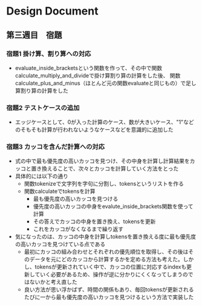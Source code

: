 # Design Document
## 第三週目　宿題

### 宿題1 掛け算、割り算への対応
- evaluate_inside_bracketsという関数を作って、その中で関数calculate_multiply_and_divideで掛け算割り算の計算をした後、
関数calculate_plus_and_minus（ほとんど元の関数evaluateと同じもの）で足し算割り算の計算をした

### 宿題2 テストケースの追加
- エッジケースとして、0が入った計算のケース、数が大きいケース、"1"などのそもそも計算が行われないようなケースなどを意識的に追加した

### 宿題3 カッコを含んだ計算への対応
- 式の中で最も優先度の高いカッコを見つけ、その中身を計算し計算結果をカッコと置き換えることで、次々とカッコを計算していく方法をとった
- 具体的には以下の通り
    - 関数tokenizeで文字列を字句に分割し、tokensというリストを作る
    - 関数calculateでtokensを計算
        - 最も優先度の高いカッコを見つける
        - 優先度の高いカッコの中身をevalute_inside_brackets関数を使って計算
        - その答えでカッコの中身を置き換え、tokensを更新
        - これをカッコがなくなるまで繰り返す
- 気になったのは、カッコの中身を計算しtokensを置き換える度に最も優先度の高いカッコを見つけている点である
    - 最初にカッコの組み合わせとそれぞれの優先順位を取得し、その後はそのデータを元にどのカッコから計算するかを定める方法も考えた。しかし、tokensが更新されていく中で、カッコの位置に対応するindexも更新していく必要があるため、操作が逆に分かりにくくなってしまうのではないかと考え直した
    - 良い方法が思い浮かばず、時間の関係もあり、毎回tokensが更新されるたびに一から最も優先度の高いカッコを見つけるという方法で実装した